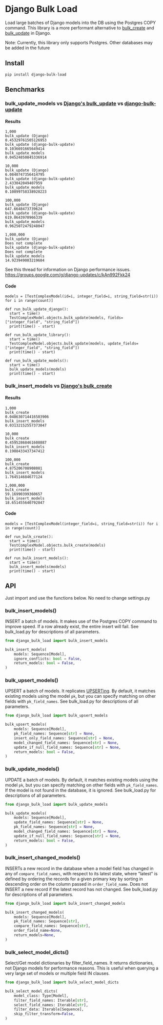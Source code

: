 # Django Bulk Load
Load large batches of Django models into the DB using the Postgres COPY command. This library is a more performant 
alternative to [bulk_create](https://docs.djangoproject.com/en/3.2/ref/models/querysets/#bulk-create) and 
[bulk_update](https://docs.djangoproject.com/en/3.2/ref/models/querysets/#bulk-update) in Django.

Note: Currently, this library only supports Postgres. Other databases may be added in the future

## Install
```shell
pip install django-bulk-load
```

## Benchmarks
### bulk_update_models vs [Django's bulk_update](https://docs.djangoproject.com/en/dev/ref/models/querysets/#bulk-update) vs [django-bulk-update](https://github.com/aykut/django-bulk-update)

#### Results
```shell
1,000
bulk_update (Django)
0.45329761505126953
bulk_update (django-bulk-update)
0.1036691665649414
bulk_update_models
0.04524850845336914

10,000
bulk_update (Django)
6.0840747356414795
bulk_update (django-bulk-update)
2.433042049407959
bulk_update_models
0.10899758338928223

100,000
bulk_update (Django)
647.6648473739624
bulk_update (django-bulk-update)
619.0643970966339
bulk_update_models
0.9625072479248047

1,000,000
bulk_update (Django)
Does not complete
bulk_update (django-bulk-update)
Does not complete
bulk_update_models
14.923949003219604
```
See this thread for information on Django performance issues.
https://groups.google.com/g/django-updates/c/kAn992Fkk24

#### Code
```shell
models = [TestComplexModel(id=i, integer_field=i, string_field=str(i)) for i in range(count)]

def run_bulk_update_django():
  start = time()
  TestComplexModel.objects.bulk_update(models, fields=["integer_field", "string_field"])
  print(time() - start)
  
def run_bulk_update_library():
  start = time()
  TestComplexModel.objects.bulk_update(models, update_fields=["integer_field", "string_field"])
  print(time() - start)
  
def run_bulk_update_models():
  start = time()
  bulk_update_models(models)
  print(time() - start)
```


### bulk_insert_models vs [Django's bulk_create](https://docs.djangoproject.com/en/dev/ref/models/querysets/#bulk-create)
#### Results
```
1,000
bulk_create
0.048630714416503906
bulk_insert_models
0.03132152557373047

10,000
bulk_create
0.45952868461608887
bulk_insert_models
0.1908433437347412

100,000
bulk_create
4.875206708908081
bulk_insert_models
1.764514684677124

1,000,000
bulk_create
59.16990399360657
bulk_insert_models
18.651455640792847
```
#### Code
```shell
models = [TestComplexModel(integer_field=i, string_field=str(i)) for i in range(count)]

def run_bulk_create():
  start = time()
  TestComplexModel.objects.bulk_create(models)
  print(time() - start)
  
def run_bulk_insert_models():
  start = time()
  bulk_insert_models(models)
  print(time() - start)
```

## API
Just import and use the functions below. No need to change settings.py

### bulk_insert_models()
INSERT a batch of models. It makes use of the Postgres COPY command to improve speed. If a row already exist, the entire
insert will fail. See bulk_load.py for descriptions of all parameters.

```python
from django_bulk_load import bulk_insert_models

bulk_insert_models(
    models: Sequence[Model],
    ignore_conflicts: bool = False,
    return_models: bool = False,
)
```

### bulk_upsert_models()
UPSERT a batch of models. It replicates [UPSERTing](https://wiki.postgresql.org/wiki/UPSERT). 
By default, it matches existing models using the model `pk`, but you can specify matching on other fields with
`pk_field_names`. See bulk_load.py for descriptions of all parameters.

```python
from django_bulk_load import bulk_upsert_models

bulk_upsert_models(
    models: Sequence[Model],
    pk_field_names: Sequence[str] = None,
    insert_only_field_names: Sequence[str] = None,
    model_changed_field_names: Sequence[str] = None,
    update_if_null_field_names: Sequence[str] = None,
    return_models: bool = False,
)
```

### bulk_update_models()
UPDATE a batch of models. By default, it matches existing models using the model `pk`, but you can specify matching on other fields with
`pk_field_names`. If the model is not found in the database, it is ignored. See bulk_load.py for descriptions of all parameters.

```python
from django_bulk_load import bulk_update_models

bulk_update_models(
    models: Sequence[Model],
    update_field_names: Sequence[str] = None,
    pk_field_names: Sequence[str] = None,
    model_changed_field_names: Sequence[str] = None,
    update_if_null_field_names: Sequence[str] = None,
    return_models: bool = False,
)
```

### bulk_insert_changed_models()
INSERTs a new record in the database when a model field has changed in any of `compare_field_names`,
with respect to its latest state, where "latest" is defined by ordering the records
for a given primary key by sorting in descending order on the column passed in
`order_field_name`. Does not INSERT a new record if the latest record has not changed. See bulk_load.py for descriptions of all parameters.

```python
from django_bulk_load import bulk_insert_changed_models

bulk_insert_changed_models(
    models: Sequence[Model],
    pk_field_names: Sequence[str],
    compare_field_names: Sequence[str],
    order_field_name=None,
    return_models=None,
)
```

### bulk_select_model_dicts()
Select/Get model dictionaries by filter_field_names. It returns dictionaries, not Django
models for performance reasons. This is useful when querying a very large set of models or multiple field IN clauses.
 
```python
from django_bulk_load import bulk_select_model_dicts

bulk_select_model_dicts(
    model_class: Type[Model],
    filter_field_names: Iterable[str],
    select_field_names: Iterable[str],
    filter_data: Iterable[Sequence],
    skip_filter_transform=False,
)
```